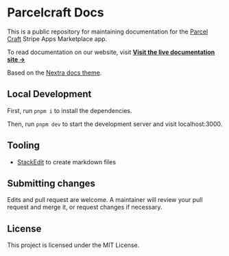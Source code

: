 # Parcelcraft Docs

This is a public repository for maintaining documentation for the [Parcel Craft](https://www.parcelcraft.com) Stripe Apps Marketplace app.

To read documentation on our website, visit [**Visit the live documentation site →**](https://www.parcelcraft.com/docs)

Based on the [Nextra docs theme](https://nextra.site/docs/docs-theme/start).

## Local Development

First, run `pnpm i` to install the dependencies.

Then, run `pnpm dev` to start the development server and visit localhost:3000.

## Tooling

- [StackEdit](https://stackedit.io/app#) to create markdown files

## Submitting changes

Edits and pull request are welcome.  A maintainer will review your pull request and merge it, or request changes if necessary.

## License

This project is licensed under the MIT License.

